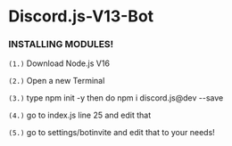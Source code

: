 # Discord.js-V13-Bot


### INSTALLING MODULES!

``(1.)`` Download Node.js V16

``(2.)`` Open a new Terminal

``(3.)`` type npm init -y then do npm i discord.js@dev --save

``(4.)`` go to index.js line 25 and edit that

``(5.)`` go to settings/botinvite and edit that to your needs!
